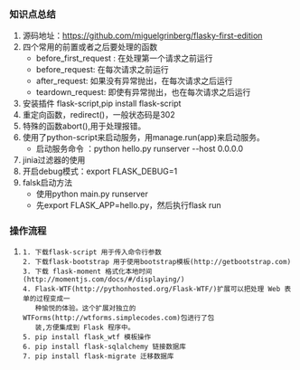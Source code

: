 ### 知识点总结 

1. 源码地址：<https://github.com/miguelgrinberg/flasky-first-edition>
2. 四个常用的前置或者之后要处理的函数
   - before_first_request : 在处理第一个请求之前运行
   - before_request:  在每次请求之前运行
   - after_request:  如果没有异常抛出，在每次请求之后运行
   - teardown_request:  即使有异常抛出，也在每次请求之后运行
3. 安装插件 flask-script,pip install flask-script
4. 重定向函数，redirect()，一般状态码是302
5. 特殊的函数abort(),用于处理报错。
6. 使用了python-script来启动服务，用manage.run(app)来启动服务。
   - 启动服务命令 ：python hello.py runserver --host 0.0.0.0
7. jinia过滤器的使用
8. 开启debug模式：export FLASK_DEBUG=1
9. falsk启动方法
   - 使用python main.py runserver
   - 先export FLASK_APP=hello.py，然后执行flask run





### 操作流程



1. ```
   1. 下载flask-script 用于传入命令行参数
   2. 下载flask-bootstrap 用于使用bootstrap模板(http://getbootstrap.com)
   3. 下载 flask-moment 格式化本地时间(http://momentjs.com/docs/#/displaying/)
   4. Flask-WTF(http://pythonhosted.org/Flask-WTF/)扩展可以把处理 Web 表单的过程变成一
      种愉悦的体验。这个扩展对独立的 WTForms(http://wtforms.simplecodes.com)包进行了包
      装,方便集成到 Flask 程序中。
   5. pip install flask_wtf 模板操作
   6. pip install flask-sqlalchemy 链接数据库
   7. pip install flask-migrate 迁移数据库
   ```

